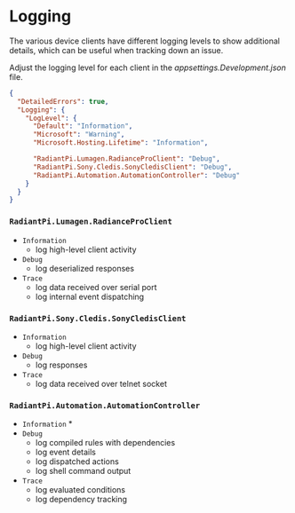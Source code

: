 # Logging

The various device clients have different logging levels to show additional details, which can be useful when tracking down an issue.

Adjust the logging level for each client in the _appsettings.Development.json_ file.

```json
{
  "DetailedErrors": true,
  "Logging": {
    "LogLevel": {
      "Default": "Information",
      "Microsoft": "Warning",
      "Microsoft.Hosting.Lifetime": "Information",

      "RadiantPi.Lumagen.RadianceProClient": "Debug",
      "RadiantPi.Sony.Cledis.SonyCledisClient": "Debug",
      "RadiantPi.Automation.AutomationController": "Debug"
    }
  }
}
```

### `RadiantPi.Lumagen.RadianceProClient`

* `Information`
    * log high-level client activity
* `Debug`
    * log deserialized responses
* `Trace`
    * log data received over serial port
    * log internal event dispatching

### `RadiantPi.Sony.Cledis.SonyCledisClient`

* `Information`
    * log high-level client activity
* `Debug`
    * log responses
* `Trace`
    * log data received over telnet socket

### `RadiantPi.Automation.AutomationController`

* `Information`
    *
* `Debug`
    * log compiled rules with dependencies
    * log event details
    * log dispatched actions
    * log shell command output
* `Trace`
    * log evaluated conditions
    * log dependency tracking
